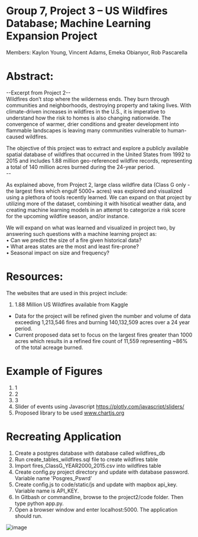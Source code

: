 
# Group 7, Project 3 – US Wildfires Database; Machine Learning Expansion Project <br/>
Members: Kaylon Young, Vincent Adams, Emeka Obianyor, Rob Pascarella

# Abstract:<br/>
--Excerpt from Project 2-- <br/>
Wildfires don’t stop where the wilderness ends. They burn through communities and neighborhoods, destroying property and taking lives. With climate-driven increases in wildfires in the U.S., it is imperative to understand how the risk to homes is also changing nationwide. The convergence of warmer, drier conditions and greater development into flammable landscapes is leaving many communities vulnerable to human-caused wildfires. <br/>

The objective of this project was to extract and explore a publicly available spatial database of wildfires that occurred in the United States from 1992 to 2015 and includes 1.88 million geo-referenced wildfire records, representing a total of 140 million acres burned during the 24-year period. <br/>
-- <br/>

As explained above, from Project 2, large class wildfire data (Class G only - the largest fires which engulf 5000+ acres) was explored and visualized using a plethora of tools recently learned.  We can expand on that project by utilizing more of the dataset, combining it with hisotical weather data, and creating machine learning models in an attempt to categorize a risk score for the upcoming wildfire season, and/or instance. <br/>

We will expand on what was learned and visualized in project two, by answering such questions with a machine learning project as: <br/>
•	Can we predict the size of a fire given historical data?<br/>
•	What areas states are the most and least fire-prone?<br/>
•	Seasonal impact on size and frequency? <br/>

# Resources:<br/>
The websites that are used in this project include: <br/>
1.	1.88 Million US Wildfires available from Kaggle <br/>
- Data for the project will be refined given the number and volume of data exceeding 1,213,546 fires and burning 140,132,509 acres over a 24 year period. <br/>
- Current proposed data set to focus on the largest fires greater than 1000 acres which results in a refined fire count of 11,559 representing ~86% of the total acreage burned. <br/>

# Example of Figures<br/>
1. 1 <br/>
2. 2 <br/>
3. 3 <br/>
4. Slider of events using Javascript https://plotly.com/javascript/sliders/ <br/>
5. Proposed library to be used www.chartjs.org <br/>

# Recreating Application
1. Create a postgres database with database called wildfires_db
2. Run create_tables_wildfires.sql file to create wildfires table
3. Import fires_ClassG_YEAR2000_2015.csv into wildfires table
4. Create config.py project directory and update with database password.  Variable name 'Posgres_Pswrd'
5. Create config.js to code/static/js and update with mapbox api_key. Variable name is API_KEY.
6. In Gitbash or commandline, browse to the project2/code folder.  Then type python app.py.
7. Open a browser window and enter localhost:5000.  The application should run.


![image](https://www.google.com/url?sa=i&url=https%3A%2F%2Fwww.nbcnews.com%2Fscience%2Fenvironment%2Fwildfires-rage-climate-experts-warn-future-we-were-worried-about-n1240456&psig=AOvVaw3ozCUytFLWJlLM_W9RR4eW&ust=1611198885346000&source=images&cd=vfe&ved=0CAIQjRxqFwoTCMDyqdzFqe4CFQAAAAAdAAAAABAD)

